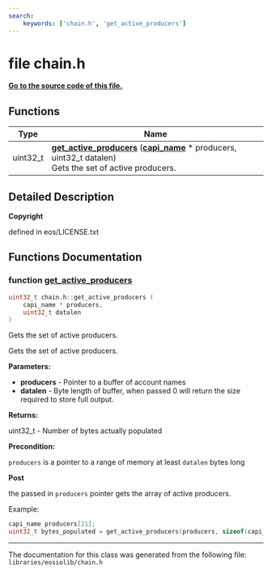 ```yaml
---
search:
    keywords: ['chain.h', 'get_active_producers']
---
```


# file chain.h

**[Go to the source code of this file.](chain_8h_source.md)**
## Functions

|Type|Name|
|-----|-----|
|uint32\_t|[**get\_active\_producers**](group__chain_gafb1878d4d55d275a1729f44ecc72848a.md#gafb1878d4d55d275a1729f44ecc72848a) (**[capi\_name](types_8h_ad9871b90d15df8db5c660c78569f029f.md#1ad9871b90d15df8db5c660c78569f029f)** \* producers, uint32\_t datalen) <br>Gets the set of active producers. |


## Detailed Description



**Copyright**

defined in eos/LICENSE.txt 



## Functions Documentation

### function <a id="gafb1878d4d55d275a1729f44ecc72848a" href="#gafb1878d4d55d275a1729f44ecc72848a">get\_active\_producers</a>

```cpp
uint32_t chain.h::get_active_producers (
    capi_name * producers,
    uint32_t datalen
)
```

Gets the set of active producers. 

Gets the set of active producers. 

**Parameters:**


* **producers** - Pointer to a buffer of account names 
* **datalen** - Byte length of buffer, when passed 0 will return the size required to store full output.



**Returns:**

uint32\_t - Number of bytes actually populated 




**Precondition:**

`producers` is a pointer to a range of memory at least `datalen` bytes long 




**Post**

the passed in `producers` pointer gets the array of active producers.


Example:

```cpp
capi_name producers[21];
uint32_t bytes_populated = get_active_producers(producers, sizeof(capi_name)*21);
```

 



----------------------------------------
The documentation for this class was generated from the following file: `libraries/eosiolib/chain.h`
